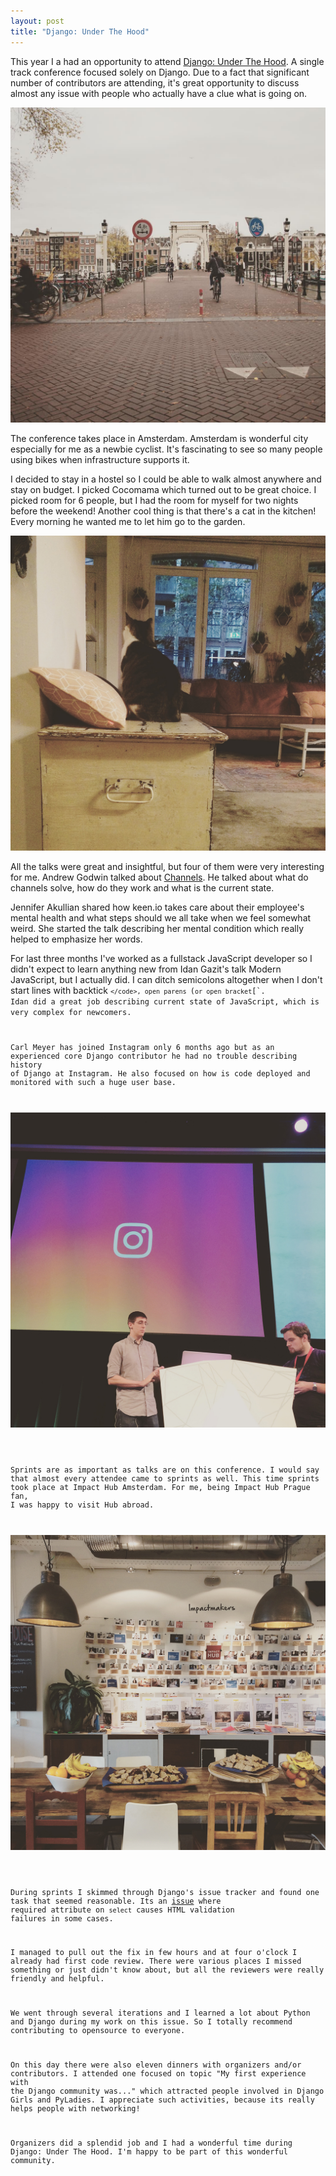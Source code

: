 ```yaml
---
layout: post
title: "Django: Under The Hood"
---
```


This year I a had an opportunity to attend [Django: Under The Hood](https://djangounderthehood.com). A single track conference focused solely on Django. Due to a fact that significant number of contributors are attending, it's great opportunity to discuss almost any issue with people who actually have a clue what is going on.

<p class="post__image-center"><img src="/public/amsterdam-biking.jpg" alt="Amsterdam" class="post__image"></p>

The conference takes place in Amsterdam. Amsterdam is wonderful city especially for me as a newbie cyclist. It's fascinating to see so many people using bikes when infrastructure supports it.

I decided to stay in a hostel so I could be able to walk almost anywhere and stay on budget. I picked Cocomama which turned out to be great choice. I picked room for 6 people, but I had the room for myself for two nights before the weekend! Another cool thing is that there's a cat in the kitchen! Every morning he wanted me to let him go to the garden.

<p class="post__image-center"><img src="/public/amsterdam-cocomama.jpg" alt="Joop the cat" class="post__image"></p>

All the talks were great and insightful, but four of them were very interesting for me. Andrew Godwin talked about [Channels](https://channels.readthedocs.io/). He talked about what do channels solve, how do they work and what is the current state.

Jennifer Akullian shared how keen.io takes care about their employee's mental health and what steps should we all take when we feel somewhat weird. She started the talk describing her mental condition which really helped to emphasize her words.

For last three months I've worked as a fullstack JavaScript developer so I didn't expect to learn anything new from Idan Gazit's talk Modern JavaScript, but I actually did. I can ditch semicolons altogether when I don't start lines with backtick <code>`</code>, open parens `(` or open bracket `[`. Idan did a great job describing current state of JavaScript, which is very complex for newcomers.

Carl Meyer has joined Instagram only 6 months ago but as an experienced core Django contributor he had no trouble describing history of Django at Instagram. He also focused on how is code deployed and monitored with such a huge user base.

<p class="post__image-center"><img src="/public/duth-carl.jpg" alt="Carl Meyer" class="post__image"></p>

Sprints are as important as talks are on this conference. I would say that almost every attendee came to sprints as well. This time sprints took place at Impact Hub Amsterdam. For me, being Impact Hub Prague fan, I was happy to visit Hub abroad.

<p class="post__image-center"><img src="/public/amsterdam-impacthub.jpg" alt="Impact Hub Amsterdam" class="post__image"></p>

During sprints I skimmed through Django's issue tracker and found one task that seemed reasonable. Its an [issue](https://code.djangoproject.com/ticket/27370) where required attribute on `select` causes HTML validation failures in some cases.

I managed to pull out the fix in few hours and at four o'clock I already had first code review. There were various places I missed something or just didn't know about, but all the reviewers were really friendly and helpful.

We went through several iterations and I learned a lot about Python and Django during my work on this issue. So I totally recommend contributing to opensource to everyone.

On this day there were also eleven dinners with organizers and/or contributors. I attended one focused on topic "My first experience with the Django community was..." which attracted people involved in Django Girls and PyLadies. I appreciate such activities, because its really helps people with networking!

Organizers did a splendid job and I had a wonderful time during Django: Under The Hood. I'm happy to be part of this wonderful community.
